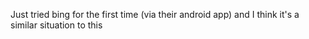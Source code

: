 Just tried bing for the first time (via their android app) and I think it's a similar situation to this

